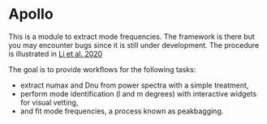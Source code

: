 # Apollo

This is a module to extract mode frequencies. The framework is there but you may encounter bugs since it is still under development. The procedure is illustrated in [Li et al. 2020](https://ui.adsabs.harvard.edu/abs/2020MNRAS.495.2363L/abstract)

The goal is to provide workflows for the following tasks:
- extract numax and Dnu from power spectra with a simple treatment,
- perform mode identification (l and m degrees) with interactive widgets for visual vetting,
- and fit mode frequencies, a process known as peakbagging.